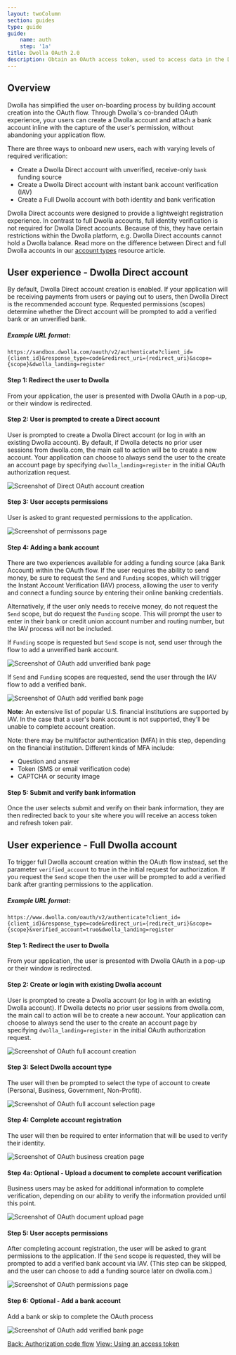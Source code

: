 ```yaml
---
layout: twoColumn
section: guides
type: guide
guide: 
    name: auth
    step: '1a'
title: Dwolla OAuth 2.0
description: Obtain an OAuth access token, used to access data in the Dwolla API on behalf of a user or application. 
---
```


## Overview

Dwolla has simplified the user on-boarding process by building account creation into the OAuth flow. Through Dwolla's co-branded OAuth experience, your users can create a Dwolla account and attach a bank account inline with the capture of the user's permission, without abandoning your application flow.

There are three ways to onboard new users, each with varying levels of required verification:

* Create a Dwolla Direct account with unverified, receive-only `bank` funding source
* Create a Dwolla Direct account with instant bank account verification (IAV)
* Create a Full Dwolla account with both identity and bank verification

Dwolla Direct accounts were designed to provide a lightweight registration experience. In contrast to full Dwolla accounts, full identity verification is not required for Dwolla Direct accounts. Because of this, they have certain restrictions within the Dwolla platform, e.g. Dwolla Direct accounts cannot hold a Dwolla balance. Read more on the difference between Direct and full Dwolla accounts in our [account types](/resources/account-types/transfer-accounts.html) resource article.

## User experience - Dwolla Direct account

By default, Dwolla Direct account creation is enabled. If your application will be receiving payments from users or paying out to users, then Dwolla Direct is the recommended account type. Requested permissions (scopes) determine whether the Direct account will be prompted to add a verified bank or an unverified bank.

##### Example URL format:

`https://sandbox.dwolla.com/oauth/v2/authenticate?client_id={client_id}&response_type=code&redirect_uri={redirect_uri}&scope={scope}&dwolla_landing=register`

#### Step 1: Redirect the user to Dwolla
From your application, the user is presented with Dwolla OAuth in a pop-up, or their window is redirected. 

#### Step 2: User is prompted to create a Direct account
User is prompted to create a Dwolla Direct account (or log in with an existing Dwolla account). By default, if Dwolla detects no prior user sessions from dwolla.com, the main call to action will be to create a new account. Your application can choose to always send the user to the create an account page by specifying `dwolla_landing=register` in the initial OAuth authorization request.

![Screenshot of Direct OAuth account creation](/images/oauth/1-CreateDirectAcct.png "Dwolla Direct account creation")

#### Step 3: User accepts permissions

User is asked to grant requested permissions to the application. 

![Screenshot of permissons page](/images/oauth/2-GrantPermissions.png "OAuth permissions page")

#### Step 4: Adding a bank account
 There are two experiences available for adding a funding source (aka Bank Account) within the OAuth flow. If the user requires the ability to send money, be sure to request the `Send` and `Funding` scopes, which will trigger the Instant Account Verification (IAV) process, allowing the user to verify and connect a funding source by entering their online banking credentials. 

Alternatively, if the user only needs to receive money, do not request the `Send` scope, but do request the `Funding` scope. This will prompt the user to enter in their bank or credit union account number and routing number, but the IAV process will not be included.

If `Funding` scope is requested but `Send` scope is not, send user through the flow to add a unverified bank account.

![Screenshot of OAuth add unverified bank page](/images/oauth/3-AddNonVerifiedFS.png "OAuth unverified funding source")

If `Send` and `Funding` scopes are requested, send the user through the IAV flow to add a verified bank.

![Screenshot of OAuth add verified bank page](/images/oauth/4-BankSearch.png "OAuth verified funding source")

**Note:** An extensive list of popular U.S. financial institutions are supported by IAV. In the case that a user's bank account is not supported, they'll be unable to complete account creation.

Note: there may be multifactor authentication (MFA) in this step, depending on the financial institution. Different kinds of MFA include:

* Question and answer
* Token (SMS or email verification code)
* CAPTCHA or security image

#### Step 5: Submit and verify bank information 
Once the user selects submit and verify on their bank information, they are then redirected back to your site where you will receive an access token and refresh token pair.

## User experience - Full Dwolla account
To trigger full Dwolla account creation within the OAuth flow instead, set the parameter `verified_account` to true in the initial request for authorization. If you request the `Send` scope then the user will be prompted to add a verified bank after granting permissions to the application.

##### Example URL format:

`https://www.dwolla.com/oauth/v2/authenticate?client_id={client_id}&response_type=code&redirect_uri={redirect_uri}&scope={scope}&verified_account=true&dwolla_landing=register`

#### Step 1: Redirect the user to Dwolla
From your application, the user is presented with Dwolla OAuth in a pop-up or their window is redirected.

#### Step 2: Create or login with existing Dwolla account
User is prompted to create a Dwolla account (or log in with an existing Dwolla account). If Dwolla detects no prior user sessions from dwolla.com, the main call to action will be to create a new account. Your application can choose to always send the user to the create an account page by specifying `dwolla_landing=register` in the initial OAuth authorization request.

![Screenshot of OAuth full account creation](/images/oauth/8-CreateAcct.png "OAuth full account creation")

#### Step 3: Select Dwolla account type
The user will then be prompted to select the type of account to create (Personal, Business, Government, Non-Profit).

![Screenshot of OAuth full account selection page](/images/oauth/9-SelectAcctType.png "OAuth full account selection")

#### Step 4: Complete account registration
The user will then be required to enter information that will be used to verify their identity.

![Screenshot of OAuth business creation page](/images/oauth/10-BizReg.png "OAuth full business account creation")

#### Step 4a: Optional - Upload a document to complete account verification 
Business users may be asked for additional information to complete verification, depending on our ability to verify the information provided until this point.

![Screenshot of OAuth document upload page](/images/oauth/12-Document.png "OAuth document upload")

#### Step 5: User accepts permissions
After completing account registration, the user will be asked to grant permissions to the application. If the `Send` scope is requested, they will be prompted to add a verified bank account via IAV. (This step can be skipped, and the user can choose to add a funding source later on dwolla.com.)

![Screenshot of OAuth permissions page](/images/oauth/2-GrantPermissions.png "OAuth permissions page")

#### Step 6: Optional - Add a bank account
Add a bank or skip to complete the OAuth process

![Screenshot of OAuth add verified bank page](/images/oauth/15-VerifiedBankSearch.png "OAuth add verified bank")

<nav class="pager-nav">
    <a href="authorization-code-flow.html">Back: Authorization code flow</a>
    <a href="using-an-access-token.html">View: Using an access token</a>
</nav>
